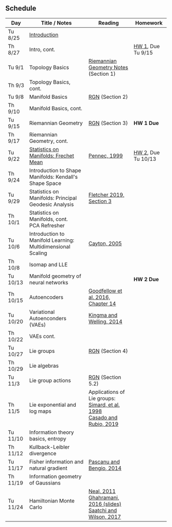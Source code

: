 ## Schedule

| Day      | Title / Notes                                                      | Reading       | Homework                              |
|----------|--------------------------------------------------------------------|---------------|---------------------------------------|
| Tu 8/25  | [Introduction](lectures/L01-Introduction.pdf) | | |
| Th 8/27  | Intro, cont. | | [HW 1](homeworks/hw1.pdf), Due Tu 9/15 |
| Tu 9/1   | Topology Basics | [Riemannian Geometry Notes](notes/RiemannianGeometryNotes.pdf) (Section 1) | |
| Th 9/3   | Topology Basics, cont. | | |
| Tu 9/8   | Manifold Basics | [RGN](notes/RiemannianGeometryNotes.pdf) (Section 2) | |
| Th 9/10  | Manifold Basics, cont. | | |
| Tu 9/15  | Riemannian Geometry | [RGN](notes/RiemannianGeometryNotes.pdf) (Section 3) | **HW 1 Due** |
| Th 9/17  | Riemannian Geometry, cont. | | |
| Tu 9/22  | [Statistics on Manifolds: Frechet Mean](lectures/FrechetMean.pdf) | [Pennec, 1999](http://www-sop.inria.fr/asclepios/Publications/Xavier.Pennec/Pennec.NSIP99.pdf) | [HW 2](homeworks/hw2.pdf), Due Tu 10/13 |
| Th 9/24  | Introduction to Shape Manifolds: Kendall's Shape Space | | |
| Tu 9/29  | Statistics on Manifolds: Principal Geodesic Analysis | [Fletcher 2019, Section 3](https://collab.its.virginia.edu/x/xe68yz) | |
| Th 10/1  | Statistics on Manifolds, cont.<br>PCA Refresher | | |
| Tu 10/6  | Introduction to Manifold Learning:<br>Multidimensional Scaling | [Cayton, 2005](http://www.lcayton.com/resexam.pdf) | |
| Th 10/8  | Isomap and LLE | | |
| Tu 10/13 | Manifold geometry of neural networks |  | **HW 2 Due** |
| Th 10/15 | Autoencoders | [Goodfellow et al. 2016, Chapter 14](https://www.deeplearningbook.org/) | |
| Tu 10/20 | Variational Autoenconders (VAEs) | [Kingma and Welling, 2014](https://arxiv.org/abs/1312.6114) | |
| Th 10/22 | VAEs cont. | | |
| Tu 10/27 | Lie groups | [RGN](notes/RiemannianGeometryNotes.pdf) (Section 4) | |
| Th 10/29 | Lie algebras | | |
| Tu 11/3  | Lie group actions | [RGN](notes/RiemannianGeometryNotes.pdf) (Section 5.2) | |
| Th 11/5  | Lie exponential and log maps | Applications of Lie groups:<br>[Simard, et al. 1998](http://yann.lecun.com/exdb/publis/pdf/simard-00.pdf)<br>[Casado and Rubio, 2019](https://arxiv.org/abs/1901.08428) | |
| Tu 11/10 | Information theory basics, entropy | | |
| Th 11/12 | Kullback-Leibler divergence | | |
| Tu 11/17 | Fisher information and natural gradient | [Pascanu and Bengio, 2014](https://arxiv.org/abs/1301.3584) | |
| Th 11/19 | Information geometry of Gaussians | | |
| Tu 11/24 | Hamiltonian Monte Carlo | [Neal, 2011](https://arxiv.org/pdf/1206.1901.pdf)<br> [Ghahramani, 2016 (slides)](http://bayesiandeeplearning.org/2016/slides/nips16bayesdeep.pdf)<br>[Saatchi and Wilson, 2017](https://arxiv.org/abs/1705.09558) | |
